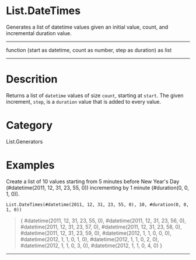 ﻿# List.DateTimes
Generates a list of datetime values given an initial value, count, and incremental duration value.
***
function (start as datetime, count as number, step as duration) as list
***
# Descrition 
Returns a list of <code>datetime</code> values of size <code>count</code>, starting at <code>start</code>. The given increment, <code>step</code>, is a <code>duration</code> value that is added to every value.
# Category 
List.Generators
# Examples 
Create a list of 10 values starting from 5 minutes before New Year's Day (#datetime(2011, 12, 31, 23, 55, 0)) incrementing by 1 minute (#duration(0, 0, 1, 0)).
```
List.DateTimes(#datetime(2011, 12, 31, 23, 55, 0), 10, #duration(0, 0, 1, 0))
```
> {
    #datetime(2011, 12, 31, 23, 55, 0),
    #datetime(2011, 12, 31, 23, 56, 0),
    #datetime(2011, 12, 31, 23, 57, 0),
    #datetime(2011, 12, 31, 23, 58, 0),
    #datetime(2011, 12, 31, 23, 59, 0),
    #datetime(2012, 1, 1, 0, 0, 0),
    #datetime(2012, 1, 1, 0, 1, 0),
    #datetime(2012, 1, 1, 0, 2, 0),
    #datetime(2012, 1, 1, 0, 3, 0),
    #datetime(2012, 1, 1, 0, 4, 0)
    }
***
